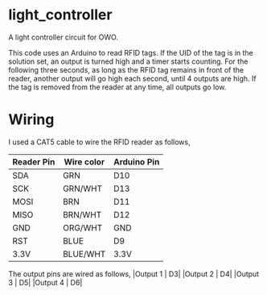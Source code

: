 # light_controller
A light controller circuit for OWO.

This code uses an Arduino to read RFID tags. If the UID of the tag is in the solution set, an output is turned high and a timer starts counting. For the following three seconds, as long as the RFID tag remains in front of the reader, another output will go high each second, until 4 outputs are high. If the tag is removed from the reader at any time, all outputs go low.



# Wiring
I used a CAT5 cable to wire the RFID reader as follows,

|Reader Pin | Wire color | Arduino Pin |
|---|---|----|
|SDA | GRN | D10       |
|SCK | GRN/WHT | D13   |
|MOSI | BRN | D11      |
|MISO | BRN/WHT | D12  |
|GND | ORG/WHT | GND   |
|RST | BLUE | D9       |
|3.3V | BLUE/WHT | 3.3V|


The output pins are wired as follows,
|Output 1 | D3|
|Output 2 | D4|
|Output 3 | D5|
|Output 4 | D6|
